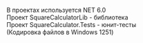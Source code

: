 В проектах используется NET 6.0\
Проект SquareCalculatorLib - библиотека\
Проект SquareCalculator.Tests - юнит-тесты\
(Кодировка файлов в Windows 1251)
